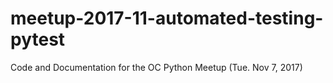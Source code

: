 # meetup-2017-11-automated-testing-pytest
Code and Documentation for the OC Python Meetup (Tue. Nov 7, 2017)
